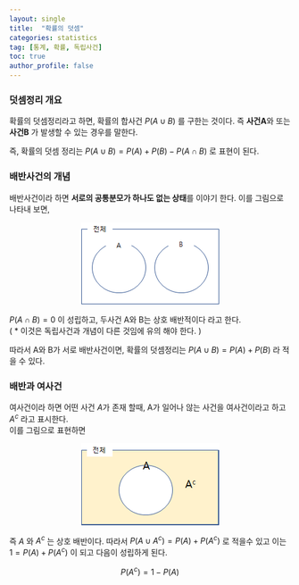 ```yaml
---
layout: single
title:  "확률의 덧셈"
categories: statistics
tag: [통계, 확률, 독립사건]
toc: true
author_profile: false
---
```

###  **덧셈정리 개요**

확률의 덧셈정리라고 하면, 확률의 합사건  $P(A \cup B)$ 를 구한는 것이다. 즉 **사건A**와 또는 **사건B** 가 발생할 수 있는 경우를 말한다.

즉, 확률의 덧셈 정리는
$P(A \cup B) = P(A)+P(B)-P(A \cap B)$ 로 표현이 된다.

### **배반사건의 개념**

배반사건이라 하면 **서로의 공통분모가 하나도 없는 상태**를 이야기 한다.
이를 그림으로 나타내 보면, 

<center><img src="../../images/2022-03-12-prob-sum/pic-1.png" /></center>

$P(A \cap B) = 0$  이 성립하고, 두사건 A와 B는 상호 배반적이다 라고 한다.
<br>
( * 이것은 독립사건과 개념이 다른 것임에 유의 해야 한다. )

따라서 A와 B가 서로 배반사건이면, 확률의 덧셈정리는 $P(A \cup B) = P(A)+P(B)$ 라 적을 수 있다.


### 배반과 여사건
여사건이라 하면 어떤 사건 $A$가 존재 할때, A가 일어나 않는 사건을 여사건이라고 하고 $A^c$ 라고 표시한다.<br>
이를 그림으로 표현하면
<center><img src="../../images/2022-03-12-prob-sum/pic-2.png" /></center>

즉 $A$ 와 $A^c$ 는 상호 배반이다.
따라서 $P(A \cup A^c) = P(A)+P(A^c)$ 로 적을수 있고 이는 
$1 = P(A)+P(A^c)$  이 되고 다음이 성립하게 된다.

$$ P(A^c) = 1 -  P(A)$$

